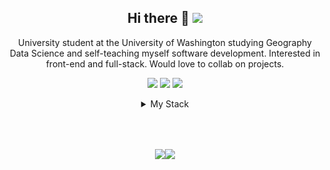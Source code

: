 <div align="center">

## Hi there 👋 <a href="https://www.linkedin.com/in/wesngu28/"><img src="https://img.shields.io/badge/linkedin-%230077B5.svg?style=flat-square&logo=linkedin&logoColor=white"></a>

University student at the University of Washington studying Geography Data Science and self-teaching myself software development. Interested in front-end and full-stack. Would love to collab on projects.

<img src="https://img.shields.io/badge/Windows-0078D6?style=flat-square&logo=windows&logoColor=white"> <a href="https://get.opensuse.org/tumbleweed/"><img src="https://img.shields.io/badge/openSUSE-%2364B345?style=flat-square&logo=openSUSE&logoColor=white"></a> <span><img src="https://img.shields.io/badge/VSCode-0078D4?style=flat-square&logo=visual%20studio%20code&logoColor=white"></span>

<details>
<summary>My Stack</summary>

<div align="left">
<div style="display: flex; align-items: center;">
<img src="https://img.shields.io/badge/-html/css-black.svg?style=flat-square">
<img src="https://img.shields.io/badge/html5-%23E34F26.svg?style=flat-square&logo=html5&logoColor=white">
<img src="https://img.shields.io/badge/css3-%231572B6.svg?style=flat-square&logo=css3&logoColor=white">
<img src="https://img.shields.io/badge/bootstrap-%23563D7C.svg?style=flat-square&logo=bootstrap&logoColor=white">
<img src="https://img.shields.io/badge/SASS-hotpink.svg?style=flat-square&logo=SASS&logoColor=white">
<img src="https://img.shields.io/badge/tailwindcss-%2338B2AC.svg?style=flat-square&logo=tailwind-css&logoColor=white">
</div>
<div style="display: flex; align-items: center;">
<img src="https://img.shields.io/badge/-js-yellow.svg?style=flat-square">
<img src="https://img.shields.io/badge/javascript-FFFF00?style=flat-square&logo=javascript&logoColor=olive">
<img src="https://img.shields.io/badge/express.js-%23404d59.svg?style=flat-square&logo=express&logoColor=%2361DAFB">
<img src="https://img.shields.io/badge/node.js-6DA55F?style=flat-square&logo=node.js&logoColor=white">
<img src="https://img.shields.io/badge/typescript-%23007ACC.svg?style=flat-square&logo=typescript&logoColor=white">
<img src="https://img.shields.io/badge/svelte-%23f1413d.svg?style=flat-square&logo=svelte&logoColor=white">
<img src="https://img.shields.io/badge/SvelteKit-FF3E00?style=flat-square&logo=Svelte&logoColor=white">
<img src="https://img.shields.io/badge/react-%2320232a.svg?style=flat-square&logo=react&logoColor=%2361DAFB">
<img src="https://img.shields.io/badge/Next-black?style=flat-square&logo=next.js&logoColor=white">
<img src="https://img.shields.io/badge/vuejs-%2335495e.svg?style=flat-square&logo=vuedotjs&logoColor=%234FC08D">
<img src="https://img.shields.io/badge/Nuxt-002E3B?style=flat-square&logo=nuxtdotjs&logoColor=#00DC82">
<img src="https://img.shields.io/badge/-jest-%23C21325?style=flat-square&logo=jest&logoColor=white">
</div>
<div style="display: flex; align-items: center;">
<img src="https://img.shields.io/badge/-backend/mix-black.svg?style=flat-square">
<img src="https://img.shields.io/badge/python-3670A0?style=flat-square&logo=python&logoColor=ffdd54">
<img src="https://img.shields.io/badge/flask-%23000.svg?style=flat-square&logo=flask&logoColor=white">
<img src="https://img.shields.io/badge/jupyter-%23FA0F00.svg?style=flat-square&logo=jupyter&logoColor=white">
<img src="https://img.shields.io/badge/git-%23F05033.svg?style=flat-square&logo=git&logoColor=white">
<img src="https://img.shields.io/badge/MongoDB-%234ea94b.svg?style=flat-square&logo=mongodb&logoColor=white">
<img src="https://img.shields.io/badge/redis-%23DD0031.svg?style=flat-square&logo=redis&logoColor=white">
<img src="https://img.shields.io/badge/Vercel-000000?style=flat-square&logo=vercel&logoColor=white">
<img src="https://img.shields.io/badge/docker-%230db7ed.svg?style=flat-square&logo=docker&logoColor=white">
<img src="https://img.shields.io/badge/r-%23276DC3.svg?style=flat-square&logo=r&logoColor=white">
<img src="https://img.shields.io/badge/java-%23ED8B00.svg?style=flat-square&logo=java&logoColor=white">
<img src="https://img.shields.io/badge/sqlite-%2307405e.svg?style=flat-square&logo=sqlite&logoColor=white">
<img src="https://img.shields.io/badge/markdown-%23000.svg?style=flat-square&logo=markdown&logoColor=white">
<img src="https://img.shields.io/badge/latex-%23008080.svg?style=flat-square&logo=latex&logoColor=white">
<img src="https://img.shields.io/badge/Debian-D70A53?style=flat-square&logo=debian&logoColor=white">
</div>
</div>
</details>

<div style="margin-top:4rem; display: flex; justify-content: center; align-items: center;">
<a href="https://github.com/kittinan/spotify-github-profile"><img src="https://spotify-github-profile.vercel.app/api/view?uid=12170302133&cover_image=true&theme=novatorem"></a>
<a href="https://github.com/anuraghazra/github-readme-stats"><img src="https://readme-scramble.vercel.app/api/top-langs/?username=wesngu28&exclude_repo=edm-prediction-model,wesngu28.com-nextjs,USA-Europe-GeoTag&layout=compact&langs_count=10"></a>
</div>
</div>
